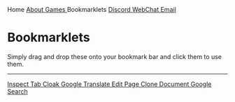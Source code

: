 <!DOCTYPE html>
<html>
<head>
  <meta charset="utf-8">
  <meta name="viewport" content="width=device-width">
  <title>Home</title>
  <link rel="icon" type="image/png" href="astolfopng.png" />
  <link href="new.css" rel="stylesheet" type="text/css" />
  <script src="https://kit.fontawesome.com/8df7d40c3b.js" crossorigin="anonymous"></script>
</head>
<body>
  <nav class="bar">
       <a class="active"><i class="fa fa-fw fa-home"></i> Home </a>
       <a href="about.html"><i class="fa fa-fw fa-info-circle"></i> About </a>
       <a href="games.html"><i class="fa fa-fw fa-gamepad"></i> Games </a>
       <a class="active"><i class="fa fa-fw fa-bookmark"></i> Bookmarklets </a>
       <a href="https://yex-is-very-cool.herokuapp.com/main/discord.gg/d55JGgdW4P"><i class="fab fa-discord"></i> Discord </a>
       <a href="https://chat.undernet.org/#yexsgames"><i class="fa fa-fw fa-wechat"></i> WebChat </a>
       <a href="mailto:152135@mcpsmd.net"><i class="fa fa-fw fa-envelope"></i> Email </a>
  </nav>

  <h1 class="left"> Bookmarklets </h1>
  <p class = "left"> Simply drag and drop these onto your bookmark bar and click them to use them.</p>
  <hr>
  <a class="bmrklet" href="javascript:(function () {var script=document.createElement('script');script.src='https://x-ray-goggles.mouse.org/webxray.js';script.className='webxray';script.setAttribute('data-lang','en-US');script.setAttribute('data-baseuri','https://x-ray-goggles.mouse.org');document.body.appendChild(script);}())"> Inspect </a>
  <a class="bmrklet" href="javascript:(function () {var title=prompt('Enter title name');var icon=prompt('Enter the link of your icon');var link=document.querySelector(&quot;link[rel*='icon']&quot;) || document.createElement('link');link.type='image/x-icon';link.rel='shortcut icon';link.href=icon;document.title=title;document.getElementsByTagName('head')[0].appendChild(link);})();"> Tab Cloak </a>
  <a class = "bmrklet" href="javascript:location='http://translate.google.com/translate?u=%27+++encodeURIComponent(location);&#38;_x_tr_sl=auto&#38;_x_tr_tl=en&#38;_x_tr_hl=en-US"> Google Translate </a>
  <a class="bmrklet" href="javascript:document.body.contentEditable = 'true'; document.designMode='on'; void 0"> Edit Page </a>
  <a class="bmrklet" href="javascript:(function(){var i, nd; function copyChildren(a,b){var i, nn; for(i=0;i<a.childNodes.length;++i) { nn = a.childNodes[i].cloneNode(true); if(nd.importNode) nn = nd.importNode(nn, true); b.appendChild(nn); } } nd=window.open().document; nd.open(); nd.close(); /*140681*/ copyChildren(document.getElementsByTagName('head')[0], nd.getElementsByTagName('head')[0]); copyChildren(document.body, nd.body);})();"> Clone Document </a>
  <a class="bmrklet" href="javascript:q = '' + (window.getSelection ?%20window.getSelection()%20:%20document.getSelection%20?%20document.getSelection()%20:%20document.selection.createRange().text);%20if%20(!q)%20q%20=%20prompt(%22You%20didn%27t%20select%20any%20text.%20%20Enter%20a%20search%20phrase:%22,%20%22%22);%20if%20(q!=null)%20location=%22http://www.google.com/search?q=%22%20+%20escape(q).replace(/%20/g,%20%22+%22);%20void%200"> Google Search </a>
  
</body>
</html>
